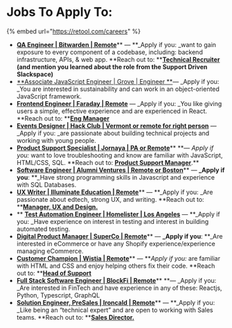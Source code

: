 # Jobs To Apply To:

{% embed url="https://retool.com/careers" %}

- [**QA Engineer | Bitwarden | Remote**](https://bitwarden.com/careers/4735564003/)** — **\_Apply if you: \_want to gain exposure to every component of a codebase, including: backend infrastructure, APIs, & web app. **Reach out to: **[**Technical Recruiter**](https://www.linkedin.com/in/jessica-velazco/) **(and mention you learned about the role from the Support Driven Slackspace)**
- [**Associate JavaScript Engineer | Grove | Engineer **](https://jobs.lever.co/grove/b9abb3a5-33fb-4cbc-8a61-21ed99ab9fff)— \_Apply if you: \_You are interested in sustainability and can work in an object-oriented JavaScript framework.
- [**Frontend Engineer | Faraday | Remote**](https://faraday.rippling-ats.com/job/339573/frontend-engineer) — \_Apply if you: \_You like giving users a simple, effective experience and are experienced in React. **Reach out to: **[**Eng Manager**](https://www.linkedin.com/in/forrest-wallace-vt/)
- [**Events Designer | Hack Club | Vermont or remote for right person**](https://hackclub.com/jobs/events-designer/) — \_Apply if you: \_are passionate about building technical projects and working with young people.
- [**Product Support Specialist | Jornaya | PA or Remote**](https://jobs.smartrecruiters.com/Verisk/743999781670559-product-support-specialist)\*\* **— _Apply if you:_ want to love troubleshooting and know are familiar with JavaScript, HTML/CSS, SQL. **Reach out to: **[**Product Support Manager**](https://www.linkedin.com/in/cshibe/)**.\*\*
- [**Software Engineer | Alumni Ventures | Remote or Boston**](https://jobs.lever.co/AV/43226eff-29eb-4e5c-bbac-ae5b5c96aaee)** — **\_Apply if you**: **\_Have strong programming skills in Javascript and experience with SQL Databases.
- [**UX Writer | Illuminate Education | Remote**](https://www.paycomonline.net/v4/ats/web.php/jobs/ViewJobDetails?job=31062&clientkey=B64A49ED0EE0D3A56D56B7089064A61C)** — **\_Apply if you: \_Are passionate about edtech, strong UX, and writing. **Reach out to: **[**Manager, UX and Design.**](https://www.linkedin.com/in/grace-kohut-61282036/)
- \*\* **[**Test Automation Engineer | Homelister | Los Angeles**](https://jobs.lever.co/homelister/4c497d3f-5553-4b7d-89f3-444b6d2ef20d)** — \*\*\_Apply if you: \_Have experience on interest in testing and interest in building automated testing.
- [**Digital Product Manager | SuperCo | Remote**](https://www.dynamitejobs.com/job/remote-digital-project-manager-superco/)** — **\_Apply if you**: **\_Are interested in eCommerce or have any Shopify experience/experience managing eCommerce.
- [**Customer Champion | Wistia | Remote**](https://boards.greenhouse.io/wistia/jobs/3615752?gh_src=1b8c37091us)** — **_Apply if you:_ are familiar with HTML and CSS and enjoy helping others fix their code. **Reach out to: **[**Head of Support**](https://www.linkedin.com/in/stacyjustino/)
- [**Full Stack Software Engineer | BlockFi | Remote**](https://boards.greenhouse.io/blockfi/jobs/5408171002?t=189b979b2us)\*\* \*\*— \_Apply if you: \_Are interested in FinTech and have experience in any of these: Reactjs, Python, Typescript, GraphQL
- [**Solution Engineer, PreSales | Ironcald | Remote**](https://jobs.lever.co/ironcladapp/ed984538-5daa-41ca-b4ba-fa20bb10ef3c)** — **\_Apply if you: \_Like being an “technical expert” and are open to working with Sales teams. **Reach out to: **[**Sales Director.**](https://www.linkedin.com/in/mikenflores/)
